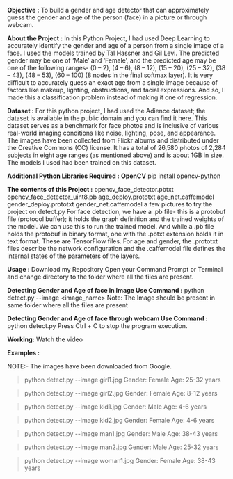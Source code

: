 **Objective :**
To build a gender and age detector that can approximately guess the gender and age of the person (face) in a picture or through webcam.

**About the Project :**
In this Python Project, I had used Deep Learning to accurately identify the gender and age of a person from a single image of a face. I used the models trained by Tal Hassner and Gil Levi. The predicted gender may be one of ‘Male’ and ‘Female’, and the predicted age may be one of the following ranges- (0 – 2), (4 – 6), (8 – 12), (15 – 20), (25 – 32), (38 – 43), (48 – 53), (60 – 100) (8 nodes in the final softmax layer). It is very difficult to accurately guess an exact age from a single image because of factors like makeup, lighting, obstructions, and facial expressions. And so, I made this a classification problem instead of making it one of regression.

**Dataset :**
For this python project, I had used the Adience dataset; the dataset is available in the public domain and you can find it here. This dataset serves as a benchmark for face photos and is inclusive of various real-world imaging conditions like noise, lighting, pose, and appearance. The images have been collected from Flickr albums and distributed under the Creative Commons (CC) license. It has a total of 26,580 photos of 2,284 subjects in eight age ranges (as mentioned above) and is about 1GB in size. The models I used had been trained on this dataset.

**Additional Python Libraries Required :**
**OpenCV**
   pip install opencv-python
   
   
**The contents of this Project :**
opencv_face_detector.pbtxt
opencv_face_detector_uint8.pb
age_deploy.prototxt
age_net.caffemodel
gender_deploy.prototxt
gender_net.caffemodel
a few pictures to try the project on
detect.py
For face detection, we have a .pb file- this is a protobuf file (protocol buffer); it holds the graph definition and the trained weights of the model. We can use this to run the trained model. And while a .pb file holds the protobuf in binary format, one with the .pbtxt extension holds it in text format. These are TensorFlow files. For age and gender, the .prototxt files describe the network configuration and the .caffemodel file defines the internal states of the parameters of the layers.


**Usage :**
Download my Repository
Open your Command Prompt or Terminal and change directory to the folder where all the files are present.


**Detecting Gender and Age of face in Image Use Command :**
  python detect.py --image <image_name>
Note: The Image should be present in same folder where all the files are present

**Detecting Gender and Age of face through webcam Use Command :**
  python detect.py
Press Ctrl + C to stop the program execution.


**Working:**
Watch the video


**Examples :**

NOTE:- The images have been downloaded from Google.

>python detect.py --image girl1.jpg
Gender: Female
Age: 25-32 years


>python detect.py --image girl2.jpg
Gender: Female
Age: 8-12 years


>python detect.py --image kid1.jpg
Gender: Male
Age: 4-6 years    


>python detect.py --image kid2.jpg
Gender: Female
Age: 4-6 years  


>python detect.py --image man1.jpg
Gender: Male
Age: 38-43 years


>python detect.py --image man2.jpg
Gender: Male
Age: 25-32 years


>python detect.py --image woman1.jpg
Gender: Female
Age: 38-43 years
